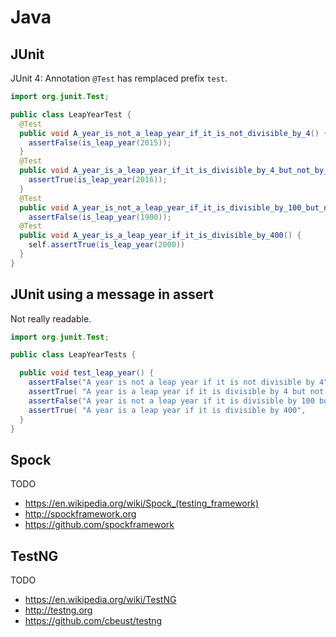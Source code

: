 Java
====
<!--.slide: data-background="#532" data-background-transition="zoom"-->


JUnit
-----

JUnit 4: Annotation `@Test` has remplaced prefix `test`.

```java
import org.junit.Test;

public class LeapYearTest {
  @Test
  public void A_year_is_not_a_leap_year_if_it_is_not_divisible_by_4() {
    assertFalse(is_leap_year(2015));
  }
  @Test
  public void A_year_is_a_leap_year_if_it_is_divisible_by_4_but_not_by_100() {
    assertTrue(is_leap_year(2016));
  }
  @Test
  public void A_year_is_not_a_leap_year_if_it_is_divisible_by_100_but_not_by_400() {
    assertFalse(is_leap_year(1900));
  @Test
  public void A_year_is_a_leap_year_if_it_is_divisible_by_400() {
    self.assertTrue(is_leap_year(2000))
  }
}
```


JUnit using a message in assert
-------------------------------

Not really readable.

```java
import org.junit.Test;

public class LeapYearTests {

  public void test_leap_year() {
    assertFalse("A year is not a leap year if it is not divisible by 4",              is_leap_year(2015));
    assertTrue( "A year is a leap year if it is divisible by 4 but not by 100",       is_leap_year(2016));
    assertFalse("A year is not a leap year if it is divisible by 100 but not by 400", is_leap_year(1900));
    assertTrue( "A year is a leap year if it is divisible by 400",                    is_leap_year(2000));
  }
}
```


Spock
-----

TODO

* https://en.wikipedia.org/wiki/Spock_(testing_framework)
* http://spockframework.org
* https://github.com/spockframework


TestNG
------

TODO

* https://en.wikipedia.org/wiki/TestNG
* http://testng.org
* https://github.com/cbeust/testng

